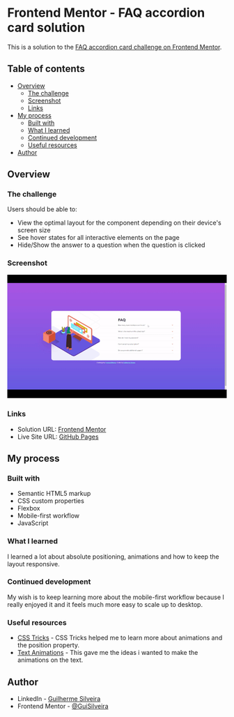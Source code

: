 # Frontend Mentor - FAQ accordion card solution

This is a solution to the [FAQ accordion card challenge on Frontend Mentor](https://www.frontendmentor.io/challenges/faq-accordion-card-XlyjD0Oam).

## Table of contents

- [Overview](#overview)
  - [The challenge](#the-challenge)
  - [Screenshot](#screenshot)
  - [Links](#links)
- [My process](#my-process)
  - [Built with](#built-with)
  - [What I learned](#what-i-learned)
  - [Continued development](#continued-development)
  - [Useful resources](#useful-resources)
- [Author](#author)

## Overview

### The challenge

Users should be able to:

- View the optimal layout for the component depending on their device's screen size
- See hover states for all interactive elements on the page
- Hide/Show the answer to a question when the question is clicked

### Screenshot

![](./images/FAQ-Accordion-GIF.gif)

### Links

- Solution URL: [Frontend Mentor](https://www.frontendmentor.io/solutions/faqaccordioncard-using-javascript-animations-and-flexbox-KEMyFXD3w)
- Live Site URL: [GitHub Pages](https://guisilveira.github.io/FAQ-Accordion-Card/)

## My process

### Built with

- Semantic HTML5 markup
- CSS custom properties
- Flexbox
- Mobile-first workflow
- JavaScript

### What I learned

I learned a lot about absolute positioning, animations and how to keep the layout responsive.

### Continued development

My wish is to keep learning more about the mobile-first workflow because I really enjoyed it and it feels much more easy to scale up to desktop.

### Useful resources

- [CSS Tricks](https://css-tricks.com/) - CSS Tricks helped me to learn more about animations and the position property.
- [Text Animations](https://alvarotrigo.com/blog/css-text-animations/) - This gave me the ideas i wanted to make the animations on the text.

## Author

- LinkedIn - [Guilherme Silveira](https://www.linkedin.com/in/guilherme-silveira-coutinho/)
- Frontend Mentor - [@GuiSilveira](https://www.frontendmentor.io/profile/GuiSilveira)
